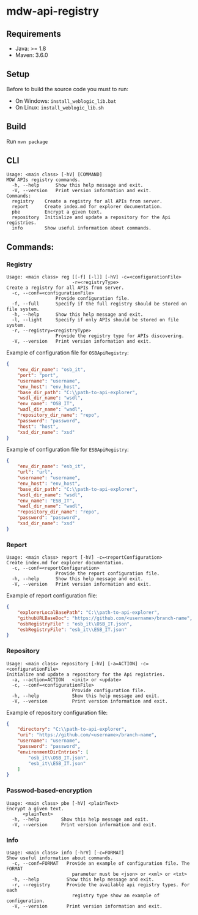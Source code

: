 
# mdw-api-registry

## Requirements
- Java: >= 1.8
- Maven: 3.6.0

## Setup
Before to build the source code you must to run:

- On Windows: `install_weblogic_lib.bat`
- On Linux: `install_weblogic_lib.sh`

## Build
Run `mvn package`

## CLI
    Usage: <main class> [-hV] [COMMAND]
	MDW APIs registry commands.
	  -h, --help      Show this help message and exit.
	  -V, --version   Print version information and exit.
	Commands:
	  registry    Create a registry for all APIs from server.
	  report      Create index.md for explorer documentation.
	  pbe         Encrypt a given text.
	  repository  Initialize and update a repository for the Api registries.
	  info        Show useful information about commands.

## Commands:
### Registry

    Usage: <main class> reg [[-f] [-l]] [-hV] -c=<configurationFile>
                            -r=<registryType>
    Create a registry for all APIs from server.
      -c, --conf=<configurationFile>
                      Provide configuration file.
      -f, --full      Specify if the full registry should be stored on file system.
      -h, --help      Show this help message and exit.
      -l, --light     Specify if only APIs should be stored on file system.
      -r, --registry=<registryType>
                      Provide the registry type for APIs discovering.
      -V, --version   Print version information and exit.
Example of configuration file for `OSBApiRegistry`:
```json
{
	"env_dir_name": "osb_it",
	"port": "port",
	"username": "username",
	"env_host": "env_host",
	"base_dir_path": "C:\\path-to-api-explorer",
	"wsdl_dir_name": "wsdl",
	"env_name": "OSB_IT",
	"wadl_dir_name": "wadl",
	"repository_dir_name": "repo",
	"password": "password",
	"host": "host",
	"xsd_dir_name": "xsd"
}
```
Example of configuration file for `ESBApiRegistry`:
```json
{
	"env_dir_name": "esb_it",
	"url": "url",
	"username": "username",
	"env_host": "env_host",
	"base_dir_path": "C:\\path-to-api-explorer",
	"wsdl_dir_name": "wsdl",
	"env_name": "ESB_IT",
	"wadl_dir_name": "wadl",
	"repository_dir_name": "repo",
	"password": "password",
	"xsd_dir_name": "xsd"
}
```
### Report

	Usage: <main class> report [-hV] -c=<reportConfiguration>
	Create index.md for explorer documentation.
	  -c, --conf=<reportConfiguration>
					  Provide the report configuration file.
	  -h, --help      Show this help message and exit.
	  -V, --version   Print version information and exit.
	  
Example of report configuration file:
```json
{
	"explorerLocalBasePath": "C:\\path-to-api-explorer",
	"githubURLBaseDoc": "https://github.com/<username>/branch-name",
	"osbRegistryFile" : "osb_it\\OSB_IT.json",
	"esbRegistryFile": "esb_it\\ESB_IT.json"
}
```
### Repository

	Usage: <main class> repository [-hV] [-a=ACTION] -c=<configurationFile>
	Initialize and update a repository for the Api registries.
	  -a, --action=ACTION   <init> or <update>
	  -c, --conf=<configurationFile>
							Provide configuration file.
	  -h, --help            Show this help message and exit.
	  -V, --version         Print version information and exit.

Example of repository configuration file:
```json
{
	"directory": "C:\\path-to-api-explorer",
	"uri": "https://github.com/<username>/branch-name",
	"username": "username",
	"password": "password",
	"environmentDirEntries": [
		"osb_it\\OSB_IT.json",
		"esb_it\\ESB_IT.json"
	]
}
```
### Passwod-based-encryption

	Usage: <main class> pbe [-hV] <plainText>
	Encrypt a given text.
		  <plainText>
	  -h, --help        Show this help message and exit.
	  -V, --version     Print version information and exit. 
	  
### Info

	Usage: <main class> info [-hrV] [-c=FORMAT]
	Show useful information about commands.
	  -c, --conf=FORMAT   Provide an example of configuration file. The FORMAT
							parameter must be <json> or <xml> or <txt>
	  -h, --help          Show this help message and exit.
	  -r, --registry      Provide the available api registry types. For each
							registry type show an example of configuration.
	  -V, --version       Print version information and exit.

